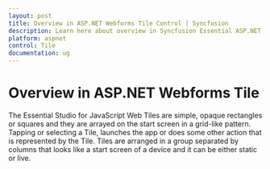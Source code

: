 ```yaml
---
layout: post
title: Overview in ASP.NET Webforms Tile Control | Syncfusion
description: Learn here about overview in Syncfusion Essential ASP.NET Webforms Tile Control, its elements, and more.
platform: aspnet
control: Tile
documentation: ug
---
```


# Overview in ASP.NET Webforms Tile

The Essential Studio for JavaScript Web Tiles are simple, opaque rectangles or squares and they are arrayed on the start screen in a grid-like pattern. Tapping or selecting a Tile, launches the app or does some other action that is represented by the Tile. Tiles are arranged in a group separated by columns that looks like a start screen of a device and it can be either static or live.

